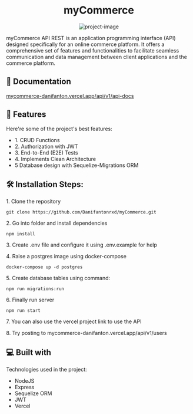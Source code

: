 <h1 align="center" id="title">myCommerce</h1>

<p align="center"><img src="https://socialify.git.ci/Danifantonrxd/myCommerce/image?font=Source%20Code%20Pro&amp;language=1&amp;name=1&amp;owner=1&amp;pattern=Circuit%20Board&amp;stargazers=1&amp;theme=Light" alt="project-image"></p>

<p id="description">myCommerce API REST is an application programming interface (API) designed specifically for an online commerce platform. It offers a comprehensive set of features and functionalities to facilitate seamless communication and data management between client applications and the commerce platform.</p>

<h2>🚀 Documentation</h2>

[mycommerce-danifanton.vercel.app/api/v1/api-docs](https://mycommerce-danifanton.vercel.app/api/v1/api-docs)

  
<h2>🧐 Features</h2>

Here're some of the project's best features:

*   1\. CRUD Functions
*   2\. Authorization with JWT
*   3\. End-to-End (E2E) Tests
*   4\. Implements Clean Architecture
*   5 Database design with Sequelize-Migrations ORM

<h2>🛠️ Installation Steps:</h2>

<p>1. Clone the repository</p>

```
git clone https://github.com/Danifantonrxd/myCommerce.git
```

<p>2. Go into folder and install dependencies</p>

```
npm install
```

<p>3. Create .env file and configure it using .env.example for help</p>

<p>4. Raise a postgres image using docker-compose</p>

```
docker-compose up -d postgres
```

<p>5. Create database tables using command:</p>

```
npm run migrations:run
```

<p>6. Finally run server</p>

```
npm run start
```

<p>7. You can also use the vercel project link to use the API</p>

<p>8. Try posting to mycommerce-danifanton.vercel.app/api/v1/users</p>

  
  
<h2>💻 Built with</h2>

Technologies used in the project:

*   NodeJS
*   Express
*   Sequelize ORM
*   JWT
*   Vercel
